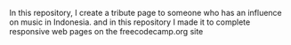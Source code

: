 In this repository, I create a tribute page to someone who has an influence on music in Indonesia.
and in this repository I made it to complete responsive web pages on the freecodecamp.org site

